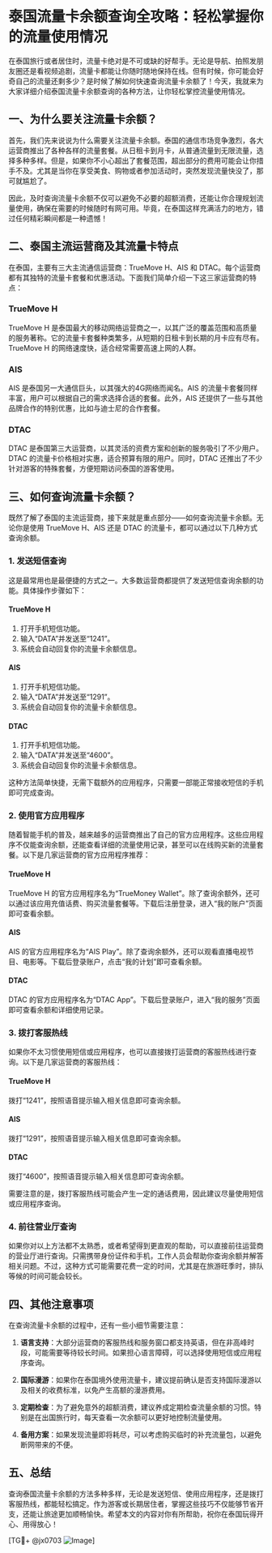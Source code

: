 # 泰国流量卡余额查询全攻略：轻松掌握你的流量使用情况

在泰国旅行或者居住时，流量卡绝对是不可或缺的好帮手。无论是导航、拍照发朋友圈还是看视频追剧，流量卡都能让你随时随地保持在线。但有时候，你可能会好奇自己的流量还剩多少？是时候了解如何快速查询流量卡余额了！今天，我就来为大家详细介绍泰国流量卡余额查询的各种方法，让你轻松掌控流量使用情况。

## 一、为什么要关注流量卡余额？

首先，我们先来说说为什么需要关注流量卡余额。泰国的通信市场竞争激烈，各大运营商推出了各种各样的流量套餐。从日租卡到月卡，从普通流量到无限流量，选择多种多样。但是，如果你不小心超出了套餐范围，超出部分的费用可能会让你措手不及。尤其是当你在享受美食、购物或者参加活动时，突然发现流量快没了，那可就尴尬了。

因此，及时查询流量卡余额不仅可以避免不必要的超额消费，还能让你合理规划流量使用，确保在需要的时候随时有网可用。毕竟，在泰国这样充满活力的地方，错过任何精彩瞬间都是一种遗憾！

## 二、泰国主流运营商及其流量卡特点

在泰国，主要有三大主流通信运营商：TrueMove H、AIS 和 DTAC。每个运营商都有其独特的流量卡套餐和优惠活动。下面我们简单介绍一下这三家运营商的特点：

### TrueMove H
TrueMove H 是泰国最大的移动网络运营商之一，以其广泛的覆盖范围和高质量的服务著称。它的流量卡套餐种类繁多，从短期的日租卡到长期的月卡应有尽有。TrueMove H 的网络速度快，适合经常需要高速上网的人群。

### AIS
AIS 是泰国另一大通信巨头，以其强大的4G网络而闻名。AIS 的流量卡套餐同样丰富，用户可以根据自己的需求选择合适的套餐。此外，AIS 还提供了一些与其他品牌合作的特别优惠，比如与迪士尼的合作套餐。

### DTAC
DTAC 是泰国第三大运营商，以其灵活的资费方案和创新的服务吸引了不少用户。DTAC 的流量卡价格相对实惠，适合预算有限的用户。同时，DTAC 还推出了不少针对游客的特殊套餐，方便短期访问泰国的游客使用。

## 三、如何查询流量卡余额？

既然了解了泰国的主流运营商，接下来就是重点部分——如何查询流量卡余额。无论你是使用 TrueMove H、AIS 还是 DTAC 的流量卡，都可以通过以下几种方式查询余额。

### 1. 发送短信查询

这是最常用也是最便捷的方式之一。大多数运营商都提供了发送短信查询余额的功能。具体操作步骤如下：

#### TrueMove H
1. 打开手机短信功能。
2. 输入“DATA”并发送至“1241”。
3. 系统会自动回复你的流量卡余额信息。

#### AIS
1. 打开手机短信功能。
2. 输入“DATA”并发送至“1291”。
3. 系统会自动回复你的流量卡余额信息。

#### DTAC
1. 打开手机短信功能。
2. 输入“DATA”并发送至“4600”。
3. 系统会自动回复你的流量卡余额信息。

这种方法简单快捷，无需下载额外的应用程序，只需要一部能正常接收短信的手机即可完成查询。

### 2. 使用官方应用程序

随着智能手机的普及，越来越多的运营商推出了自己的官方应用程序。这些应用程序不仅能查询余额，还能查看详细的流量使用记录，甚至可以在线购买新的流量套餐。以下是几家运营商的官方应用程序推荐：

#### TrueMove H
TrueMove H 的官方应用程序名为“TrueMoney Wallet”。除了查询余额外，还可以通过该应用充值话费、购买流量套餐等。下载后注册登录，进入“我的账户”页面即可查看余额。

#### AIS
AIS 的官方应用程序名为“AIS Play”。除了查询余额外，还可以观看直播电视节目、电影等。下载后登录账户，点击“我的计划”即可查看余额。

#### DTAC
DTAC 的官方应用程序名为“DTAC App”。下载后登录账户，进入“我的服务”页面即可查看余额和详细使用记录。

### 3. 拨打客服热线

如果你不太习惯使用短信或应用程序，也可以直接拨打运营商的客服热线进行查询。以下是几家运营商的客服热线：

#### TrueMove H
拨打“1241”，按照语音提示输入相关信息即可查询余额。

#### AIS
拨打“1291”，按照语音提示输入相关信息即可查询余额。

#### DTAC
拨打“4600”，按照语音提示输入相关信息即可查询余额。

需要注意的是，拨打客服热线可能会产生一定的通话费用，因此建议尽量使用短信或应用程序查询。

### 4. 前往营业厅查询

如果你对以上方法都不太熟悉，或者希望得到更直观的帮助，可以直接前往运营商的营业厅进行查询。只需携带身份证件和手机，工作人员会帮助你查询余额并解答相关问题。不过，这种方式可能需要花费一定的时间，尤其是在旅游旺季时，排队等候的时间可能会较长。

## 四、其他注意事项

在查询流量卡余额的过程中，还有一些小细节需要注意：

1. **语言支持**：大部分运营商的客服热线和服务窗口都支持英语，但在非高峰时段，可能需要等待较长时间。如果担心语言障碍，可以选择使用短信或应用程序查询。
   
2. **国际漫游**：如果你在泰国境外使用流量卡，建议提前确认是否支持国际漫游以及相关的收费标准，以免产生高额的漫游费用。

3. **定期检查**：为了避免意外的超额消费，建议养成定期检查流量余额的习惯。特别是在出国旅行时，每天查看一次余额可以更好地控制流量使用。

4. **备用方案**：如果发现流量即将耗尽，可以考虑购买临时的补充流量包，以避免断网带来的不便。

## 五、总结

查询泰国流量卡余额的方法多种多样，无论是发送短信、使用应用程序，还是拨打客服热线，都能轻松搞定。作为游客或长期居住者，掌握这些技巧不仅能够节省开支，还能让旅途更加顺畅愉快。希望本文的内容对你有所帮助，祝你在泰国玩得开心、用得放心！

[TG💪+ @jx0703 ![Image](https://github.com/user-attachments/assets/dbca1d08-cadb-493c-b0ec-ad6f7a83f270)]